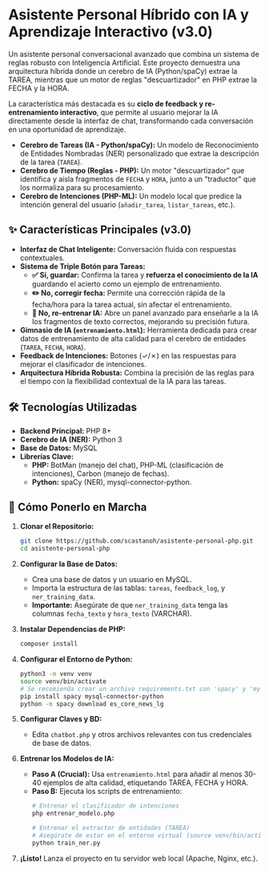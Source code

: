 # Asistente Personal Híbrido con IA y Aprendizaje Interactivo (v3.0)

Un asistente personal conversacional avanzado que combina un sistema de reglas robusto con Inteligencia Artificial. Este proyecto demuestra una arquitectura híbrida donde un cerebro de IA (Python/spaCy) extrae la TAREA, mientras que un motor de reglas "descuartizador" en PHP extrae la FECHA y la HORA.

La característica más destacada es su **ciclo de feedback y re-entrenamiento interactivo**, que permite al usuario mejorar la IA directamente desde la interfaz de chat, transformando cada conversación en una oportunidad de aprendizaje.

- **Cerebro de Tareas (IA - Python/spaCy):** Un modelo de Reconocimiento de Entidades Nombradas (NER) personalizado que extrae la descripción de la tarea (`TAREA`).
- **Cerebro de Tiempo (Reglas - PHP):** Un motor "descuartizador" que identifica y aísla fragmentos de `FECHA` y `HORA`, junto a un "traductor" que los normaliza para su procesamiento.
- **Cerebro de Intenciones (PHP-ML):** Un modelo local que predice la intención general del usuario (`añadir_tarea`, `listar_tareas`, etc.).

## ✨ Características Principales (v3.0)

- **Interfaz de Chat Inteligente:** Conversación fluida con respuestas contextuales.
- **Sistema de Triple Botón para Tareas:**
  - **✅ Sí, guardar:** Confirma la tarea y **refuerza el conocimiento de la IA** guardando el acierto como un ejemplo de entrenamiento.
  - **✏️ No, corregir fecha:** Permite una corrección rápida de la fecha/hora para la tarea actual, sin afectar el entrenamiento.
  - **🧠 No, re-entrenar IA:** Abre un panel avanzado para enseñarle a la IA los fragmentos de texto correctos, mejorando su precisión futura.
- **Gimnasio de IA (`entrenamiento.html`):** Herramienta dedicada para crear datos de entrenamiento de alta calidad para el cerebro de entidades (`TAREA`, `FECHA`, `HORA`).
- **Feedback de Intenciones:** Botones (✓/✗) en las respuestas para mejorar el clasificador de intenciones.
- **Arquitectura Híbrida Robusta:** Combina la precisión de las reglas para el tiempo con la flexibilidad contextual de la IA para las tareas.

## 🛠️ Tecnologías Utilizadas

- **Backend Principal:** PHP 8+
- **Cerebro de IA (NER):** Python 3
- **Base de Datos:** MySQL
- **Librerías Clave:**
  - **PHP:** BotMan (manejo del chat), PHP-ML (clasificación de intenciones), Carbon (manejo de fechas).
  - **Python:** spaCy (NER), mysql-connector-python.

## 🚀 Cómo Ponerlo en Marcha

1.  **Clonar el Repositorio:**
    ```bash
    git clone https://github.com/scastanoh/asistente-personal-php.git
    cd asistente-personal-php
    ```

2.  **Configurar la Base de Datos:**
    - Crea una base de datos y un usuario en MySQL.
    - Importa la estructura de las tablas: `tareas`, `feedback_log`, y `ner_training_data`.
    - **Importante:** Asegúrate de que `ner_training_data` tenga las columnas `fecha_texto` y `hora_texto` (VARCHAR).

3.  **Instalar Dependencias de PHP:**
    ```bash
    composer install
    ```

4.  **Configurar el Entorno de Python:**
    ```bash
    python3 -m venv venv
    source venv/bin/activate
    # Se recomienda crear un archivo requirements.txt con 'spacy' y 'mysql-connector-python'
    pip install spacy mysql-connector-python
    python -m spacy download es_core_news_lg
    ```

5.  **Configurar Claves y BD:**
    - Edita `chatbot.php` y otros archivos relevantes con tus credenciales de base de datos.

6.  **Entrenar los Modelos de IA:**
    - **Paso A (Crucial):** Usa `entrenamiento.html` para añadir al menos 30-40 ejemplos de alta calidad, etiquetando TAREA, FECHA y HORA.
    - **Paso B:** Ejecuta los scripts de entrenamiento:
      ```bash
      # Entrenar el clasificador de intenciones
      php entrenar_modelo.php

      # Entrenar el extractor de entidades (TAREA)
      # Asegúrate de estar en el entorno virtual (source venv/bin/activate)
      python train_ner.py
      ```

7.  **¡Listo!** Lanza el proyecto en tu servidor web local (Apache, Nginx, etc.).

